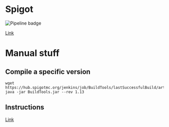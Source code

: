 # Spigot

![Pipeline badge](/rey/spigot/badges/master/pipeline.svg) 

[Link](https://www.spigotmc.org/)


# Manual stuff

## Compile a specific version

```
wget https://hub.spigotmc.org/jenkins/job/BuildTools/lastSuccessfulBuild/artifact/target/BuildTools.jar
java -jar BuildTools.jar --rev 1.13
```

## Instructions

[Link](https://www.linuxnorth.org/minecraft/)
